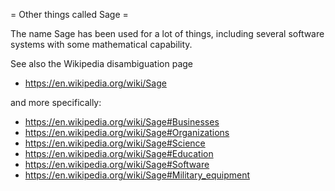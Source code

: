 = Other things called Sage =

The name Sage has been used for a lot of things, including
several software systems with some mathematical capability.

See also the Wikipedia disambiguation page

 * https://en.wikipedia.org/wiki/Sage

and more specifically:

 * https://en.wikipedia.org/wiki/Sage#Businesses
 * https://en.wikipedia.org/wiki/Sage#Organizations
 * https://en.wikipedia.org/wiki/Sage#Science
 * https://en.wikipedia.org/wiki/Sage#Education
 * https://en.wikipedia.org/wiki/Sage#Software
 * https://en.wikipedia.org/wiki/Sage#Military_equipment
